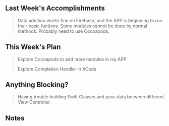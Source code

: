 ## Last Week's Accomplishments

> Data addition works fine on Firebase, and the APP is beginning to run their basic funtions. Some modules cannot be done by normal methods. Probably need to use Cocoapods.

## This Week's Plan

> Explore Cocoapods to add more modules in my APP

> Explore Completion Handler in XCode

## Anything Blocking?

> Having trouble building Swift Classes and pass data between different View Controller.

## Notes

>
